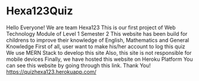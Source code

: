 # Hexa123Quiz

Hello Everyone! We are team Hexa123
This is our first project of Web Technology Module of Level 1 Semester 2
This website has been build for childrens to improve their knowledge of English, Mathematics and General Knowledge
First of all, user want to make his/her account to log this quiz
We use MERN Stack to develop this site
Also, this site is not responsible for mobile devices
Finally, we have hosted this website on Heroku Platform
You can see this website by going through this link. Thank You!
https://quizhexa123.herokuapp.com/
